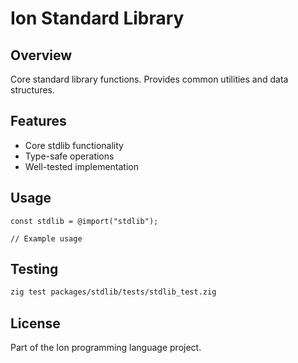 # Ion Standard Library

## Overview

Core standard library functions. Provides common utilities and data structures.

## Features

- Core stdlib functionality
- Type-safe operations
- Well-tested implementation

## Usage

```zig
const stdlib = @import("stdlib");

// Example usage
```

## Testing

```bash
zig test packages/stdlib/tests/stdlib_test.zig
```

## License

Part of the Ion programming language project.
